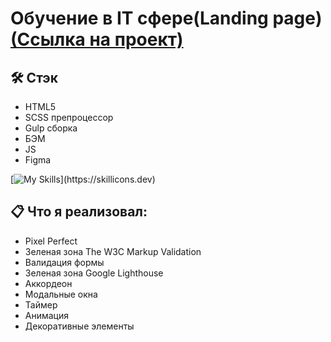 # Обучение в IT сфере(Landing page) [(Ссылка на проект)](https://vetosy.github.io/GameDev/)

## 🛠 Стэк
- HTML5
- SCSS препроцессор
- Gulp сборка
- БЭМ
- JS
- Figma

[![My Skills](https://skillicons.dev/icons?i=js,html,scss,figma,gulp,)](https://skillicons.dev)

## :clipboard: Что я реализовал:
- Pixel Perfect
- Зеленая зона The W3C Markup Validation
- Валидация формы
- Зеленая зона Google Lighthouse
- Аккордеон
- Модальные окна
- Таймер
- Анимация
- Декоративные элементы

